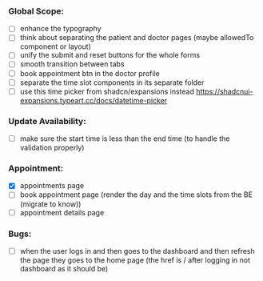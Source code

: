 ### Global Scope:

- [ ] enhance the typography
- [ ] think about separating the patient and doctor pages (maybe allowedTo component or layout)
- [ ] unify the submit and reset buttons for the whole forms
- [ ] smooth transition between tabs
- [ ] book appointment btn in the doctor profile
- [ ] separate the time slot components in its separate folder
- [ ] use this time picker from shadcn/expansions instead https://shadcnui-expansions.typeart.cc/docs/datetime-picker

### Update Availability:

- [ ] make sure the start time is less than the end time (to handle the validation properly)

### Appointment:

- [x] appointments page
- [ ] book appointment page (render the day and the time slots from the BE (migrate to know))
- [ ] appointment details page

### Bugs:

- [ ] when the user logs in and then goes to the dashboard and then refresh the page they goes to the home page (the href is / after logging in not dashboard as it should be)
